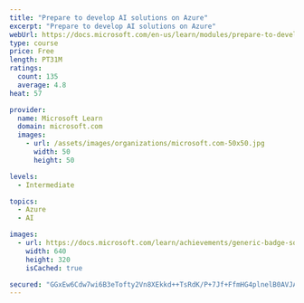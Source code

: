 ```yaml
---
title: "Prepare to develop AI solutions on Azure"
excerpt: "Prepare to develop AI solutions on Azure"
webUrl: https://docs.microsoft.com/en-us/learn/modules/prepare-to-develop-ai-solutions-azure/
type: course
price: Free
length: PT31M
ratings:
  count: 135
  average: 4.8
heat: 57

provider:
  name: Microsoft Learn
  domain: microsoft.com
  images:
    - url: /assets/images/organizations/microsoft.com-50x50.jpg
      width: 50
      height: 50

levels:
  - Intermediate

topics:
  - Azure
  - AI

images:
  - url: https://docs.microsoft.com/learn/achievements/generic-badge-social.png
    width: 640
    height: 320
    isCached: true

secured: "GGxEw6Cdw7wi6B3eTofty2Vn8XEkkd++TsRdK/P+7Jf+FfmHG4plnelB0AVJAHr0Bz27sgW09AUwPPZ4fP4DaEP+4Fu+vROpMmwpmem2QIqX7yBOAtofnVCdMBaQgBqMejXinddeNqDAGAB2rPNhN3/GwFLtGJCIfXMxryMP8jR0t76caYAqrdT2P3kmLsAusgwHz9dmOewca9L+1aeAjU/wJ21ahsE5BGgPQ3P2enpYODGEQt+V2sOS+ooWh5jUUeI9AZw1aW9vlJTmgKBqEbR/DIfwu8FJUvkMgebaOnLnxqFw6/sUs7dUnLfS+CU5leeARkcO8AvHd/A/I23GiJ1fHpwlU/LCuWHwiCSNl+i5TnCMZhU1vmS2BuhUajkZARPbzDRgN87oGoU/MBkSgb++IOsdXJlXfvaBUkRzhjs=;feesVYsGWVts8goe4s4vZA=="
---
```


